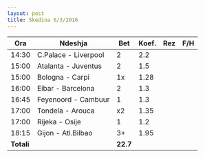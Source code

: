 ```yaml
---
layout: post
title: Skedina 6/3/2016
---
```


Ora | Ndeshja | Bet | Koef. | Rez | F/H
---|---|---|---|---|---
14:30 | C.Palace - Liverpool | 2 | 2.2
15:00 | Atalanta - Juventus | 2 | 1.5
15:00 | Bologna - Carpi | 1x | 1.28
16:00 | Eibar - Barcelona | 2 | 1.3
16:45 | Feyenoord - Cambuur | 1 | 1.3
17:00 | Tondela - Arouca | x2 | 1.35
17:00 | Rijeka - Osije | 1 | 1.2
18:15 | Gijon - Atl.Bilbao | 3+ | 1.95
 | **Totali** | | **22.7** | | 
